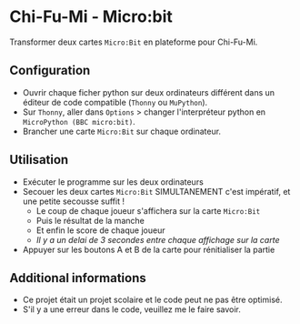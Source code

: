 # Chi-Fu-Mi - Micro:bit

Transformer deux cartes `Micro:Bit` en plateforme pour Chi-Fu-Mi.

## Configuration

- Ouvrir chaque ficher python sur deux ordinateurs différent dans un éditeur de code compatible (`Thonny` ou `MuPython`).
- Sur `Thonny`, aller dans `Options` > changer l'interpréteur python en `MicroPython (BBC micro:bit)`.
- Brancher une carte `Micro:Bit` sur chaque ordinateur.

## Utilisation

- Exécuter le programme sur les deux ordinateurs
- Secouer les deux cartes `Micro:Bit` SIMULTANEMENT c'est impératif, et une petite secousse suffit !
    - Le coup de chaque joueur s'affichera sur la carte `Micro:Bit`
    - Puis le résultat de la manche
    - Et enfin le score de chaque joueur
    - *Il y a un delai de 3 secondes entre chaque affichage sur la carte*
- Appuyer sur les boutons A et B de la carte pour rénitialiser la partie

## Additional informations

- Ce projet était un projet scolaire et le code peut ne pas être optimisé.
- S'il y a une erreur dans le code, veuillez me le faire savoir.
